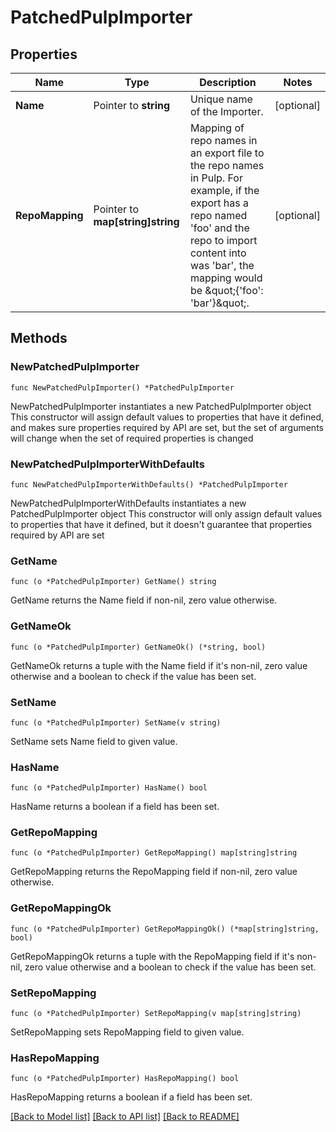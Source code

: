 # PatchedPulpImporter

## Properties

Name | Type | Description | Notes
------------ | ------------- | ------------- | -------------
**Name** | Pointer to **string** | Unique name of the Importer. | [optional] 
**RepoMapping** | Pointer to **map[string]string** | Mapping of repo names in an export file to the repo names in Pulp. For example, if the export has a repo named &#39;foo&#39; and the repo to import content into was &#39;bar&#39;, the mapping would be \&quot;{&#39;foo&#39;: &#39;bar&#39;}\&quot;. | [optional] 

## Methods

### NewPatchedPulpImporter

`func NewPatchedPulpImporter() *PatchedPulpImporter`

NewPatchedPulpImporter instantiates a new PatchedPulpImporter object
This constructor will assign default values to properties that have it defined,
and makes sure properties required by API are set, but the set of arguments
will change when the set of required properties is changed

### NewPatchedPulpImporterWithDefaults

`func NewPatchedPulpImporterWithDefaults() *PatchedPulpImporter`

NewPatchedPulpImporterWithDefaults instantiates a new PatchedPulpImporter object
This constructor will only assign default values to properties that have it defined,
but it doesn't guarantee that properties required by API are set

### GetName

`func (o *PatchedPulpImporter) GetName() string`

GetName returns the Name field if non-nil, zero value otherwise.

### GetNameOk

`func (o *PatchedPulpImporter) GetNameOk() (*string, bool)`

GetNameOk returns a tuple with the Name field if it's non-nil, zero value otherwise
and a boolean to check if the value has been set.

### SetName

`func (o *PatchedPulpImporter) SetName(v string)`

SetName sets Name field to given value.

### HasName

`func (o *PatchedPulpImporter) HasName() bool`

HasName returns a boolean if a field has been set.

### GetRepoMapping

`func (o *PatchedPulpImporter) GetRepoMapping() map[string]string`

GetRepoMapping returns the RepoMapping field if non-nil, zero value otherwise.

### GetRepoMappingOk

`func (o *PatchedPulpImporter) GetRepoMappingOk() (*map[string]string, bool)`

GetRepoMappingOk returns a tuple with the RepoMapping field if it's non-nil, zero value otherwise
and a boolean to check if the value has been set.

### SetRepoMapping

`func (o *PatchedPulpImporter) SetRepoMapping(v map[string]string)`

SetRepoMapping sets RepoMapping field to given value.

### HasRepoMapping

`func (o *PatchedPulpImporter) HasRepoMapping() bool`

HasRepoMapping returns a boolean if a field has been set.


[[Back to Model list]](../README.md#documentation-for-models) [[Back to API list]](../README.md#documentation-for-api-endpoints) [[Back to README]](../README.md)


